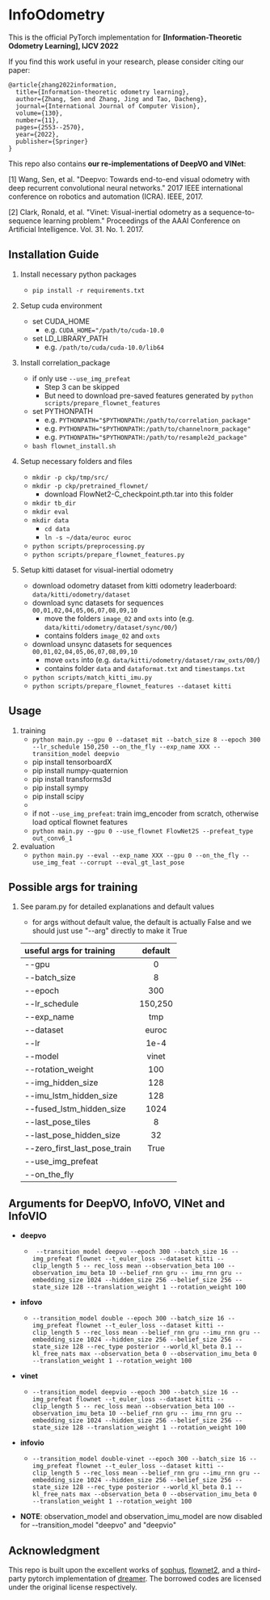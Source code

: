 # InfoOdometry

This is the official PyTorch implementation for **[Information-Theoretic Odometry Learning], IJCV 2022**

If you find this work useful in your research, please consider citing our paper:
```
@article{zhang2022information,
  title={Information-theoretic odometry learning},
  author={Zhang, Sen and Zhang, Jing and Tao, Dacheng},
  journal={International Journal of Computer Vision},
  volume={130},
  number={11},
  pages={2553--2570},
  year={2022},
  publisher={Springer}
}
```
This repo also contains **our re-implementations of DeepVO and VINet**:

[1] Wang, Sen, et al. "Deepvo: Towards end-to-end visual odometry with deep recurrent convolutional neural networks." 2017 IEEE international conference on robotics and automation (ICRA). IEEE, 2017.

[2] Clark, Ronald, et al. "Vinet: Visual-inertial odometry as a sequence-to-sequence learning problem." Proceedings of the AAAI Conference on Artificial Intelligence. Vol. 31. No. 1. 2017.


## Installation Guide
1. Install necessary python packages
    + ```pip install -r requirements.txt```

2. Setup cuda environment 
    + set CUDA_HOME
        + e.g. ```CUDA_HOME="/path/to/cuda-10.0```
    + set LD_LIBRARY_PATH
        + e.g. ```/path/to/cuda/cuda-10.0/lib64```

3. Install correlation_package 
    + if only use ```--use_img_prefeat```
        + Step 3 can be skipped 
        + But need to download pre-saved features generated by ```python scripts/prepare_flownet_features``` 
    + set PYTHONPATH
        + e.g. ```PYTHONPATH="$PYTHONPATH:/path/to/correlation_package"```
        + e.g. ```PYTHONPATH="$PYTHONPATH:/path/to/channelnorm_package"```
        + e.g. ```PYTHONPATH="$PYTHONPATH:/path/to/resample2d_package"```
    + ```bash flownet_install.sh```

4. Setup necessary folders and files
    + ```mkdir -p ckp/tmp/src/```
    + ```mkdir -p ckp/pretrained_flownet/```
        + download FlowNet2-C_checkpoint.pth.tar into this folder
    + ```mkdir tb_dir```
    + ```mkdir eval```
    + ```mkdir data```
        + ```cd data```
        + ```ln -s ~/data/euroc euroc```
    + ```python scripts/preprocessing.py```
    + ```python scripts/prepare_flownet_features.py```

5. Setup kitti dataset for visual-inertial odometry
    + download odometry dataset from kitti odometry leaderboard: ```data/kitti/odometry/dataset```
    + download sync datasets for sequences ```00,01,02,04,05,06,07,08,09,10```
        + move the folders ```image_02``` and ```oxts``` into (e.g. ```data/kitti/odometry/dataset/sync/00/```)
        + contains folders ```image_02``` and ```oxts```
    + download unsync datasets for sequences ```00,01,02,04,05,06,07,08,09,10```
        + move ```oxts``` into (e.g. ```data/kitti/odometry/dataset/raw_oxts/00/```)
        + contains folder ```data``` and ```dataformat.txt``` and ```timestamps.txt```
    + ```python scripts/match_kitti_imu.py```
    + ```python scripts/prepare_flownet_features --dataset kitti```


## Usage 
1. training
    + ```python main.py --gpu 0 --dataset mit --batch_size 8 --epoch 300 --lr_schedule 150,250 --on_the_fly --exp_name XXX --transition_model deepvio```
    + pip install tensorboardX
    + pip install numpy-quaternion
    + pip install transforms3d
    + pip install sympy
    + pip install scipy
    + 
    + if not ```--use_img_prefeat```: train img_encoder from scratch, otherwise load optical flownet features
    + ```python main.py --gpu 0 --use_flownet FlowNet2S --prefeat_type out_conv6_1```
2. evaluation
    + ```python main.py --eval --exp_name XXX --gpu 0 --on_the_fly --use_img_feat --corrupt --eval_gt_last_pose```

## Possible args for training
1. See param.py for detailed explanations and default values 
    + for args without default value, the default is actually False and we should just use "--arg" directly to make it True 

    | useful args for training      | default   |  
    | :----                         | :----:    |
    | --gpu                         | 0         |
    | --batch_size                  | 8         |
    | --epoch                       | 300       |
    | --lr_schedule                 | 150,250   |
    | --exp_name                    | tmp       |
    | --dataset                     | euroc     |
    | --lr                          | 1e-4      |
    | --model                       | vinet     |
    | --rotation_weight             | 100       |
    | --img_hidden_size             | 128       |
    | --imu_lstm_hidden_size        | 128       |
    | --fused_lstm_hidden_size      | 1024      |
    | --last_pose_tiles             | 8         |
    | --last_pose_hidden_size       | 32        |
    | --zero_first_last_pose_train  | True      |
    | --use_img_prefeat             |           |
    | --on_the_fly                  |           |


## Arguments for DeepVO, InfoVO, VINet and InfoVIO
* **deepvo**
    * ``` --transition_model deepvo --epoch 300 --batch_size 16 --img_prefeat flownet --t_euler_loss --dataset kitti --clip_length 5 -- rec_loss mean --observation_beta 100 --observation_imu_beta 10 --belief_rnn gru -- imu_rnn gru --embedding_size 1024 --hidden_size 256 --belief_size 256 --state_size 128 --translation_weight 1 --rotation_weight 100```
* **infovo**
    * ```--transition_model double --epoch 300 --batch_size 16 --img_prefeat flownet --t_euler_loss --dataset kitti --clip_length 5 --rec_loss mean --belief_rnn gru --imu_rnn gru --embedding_size 1024 --hidden_size 256 --belief_size 256 --state_size 128 --rec_type posterior --world_kl_beta 0.1 --kl_free_nats max --observation_beta 0 --observation_imu_beta 0 --translation_weight 1 --rotation_weight 100```
* **vinet**
    * ```--transition_model deepvio --epoch 300 --batch_size 16 --img_prefeat flownet --t_euler_loss --dataset kitti --clip_length 5 -- rec_loss mean --observation_beta 100 --observation_imu_beta 10 --belief_rnn gru -- imu_rnn gru --embedding_size 1024 --hidden_size 256 --belief_size 256 --state_size 128 --translation_weight 1 --rotation_weight 100```
* **infovio** 
    * ```--transition_model double-vinet --epoch 300 --batch_size 16 --img_prefeat flownet --t_euler_loss --dataset kitti --clip_length 5 --rec_loss mean --belief_rnn gru --imu_rnn gru --embedding_size 1024 --hidden_size 256 --belief_size 256 --state_size 128 --rec_type posterior --world_kl_beta 0.1 --kl_free_nats max --observation_beta 0 --observation_imu_beta 0 --translation_weight 1 --rotation_weight 100```


* **NOTE**: observation_model and observation_imu_model are now disabled for --transition_model "deepvo" and "deepvio"


## Acknowledgment
This repo is built upon the excellent works of [sophus](https://github.com/strasdat/Sophus), [flownet2](https://github.com/NVIDIA/flownet2-pytorch), and a third-party pytorch implementation of [dreamer](https://github.com/zhaoyi11/dreamer-pytorch). The borrowed codes are licensed under the original license respectively.